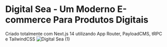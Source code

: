 # Digital Sea - Um Moderno E-commerce Para Produtos Digitais

Criado totalmente com Next.js 14 utilizando App Router, PayloadCMS, tRPC e TailwindCSS
![Digital Sea (1)](https://github.com/devIgor1/digital-sea/assets/88665118/3b9c4931-58df-4033-8d56-b12ade228524)
